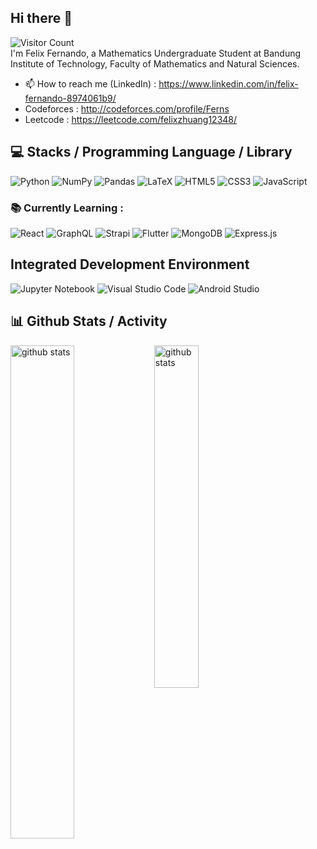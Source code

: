 ## Hi there 👋
![Visitor Count](https://komarev.com/ghpvc/?username=FelixFern) <br>
I'm Felix Fernando, a Mathematics Undergraduate Student at Bandung Institute of Technology, Faculty of Mathematics and Natural Sciences.
- 📫 How to reach me (LinkedIn) : https://www.linkedin.com/in/felix-fernando-8974061b9/
- Codeforces : http://codeforces.com/profile/Ferns
- Leetcode : https://leetcode.com/felixzhuang12348/
 
## 💻 Stacks / Programming Language / Library 
![Python](https://img.shields.io/badge/python-3670A0?style=for-the-badge&logo=python&logoColor=ffdd54) ![NumPy](https://img.shields.io/badge/numpy-%23013243.svg?style=for-the-badge&logo=numpy&logoColor=white) ![Pandas](https://img.shields.io/badge/pandas-%23150458.svg?style=for-the-badge&logo=pandas&logoColor=white) ![LaTeX](https://img.shields.io/badge/latex-%23008080.svg?style=for-the-badge&logo=latex&logoColor=white)  ![HTML5](https://img.shields.io/badge/html5-%23E34F26.svg?style=for-the-badge&logo=html5&logoColor=white) ![CSS3](https://img.shields.io/badge/css3-%231572B6.svg?style=for-the-badge&logo=css3&logoColor=white) ![JavaScript](https://img.shields.io/badge/javascript-%23323330.svg?style=for-the-badge&logo=javascript&logoColor=%23F7DF1E) 
### 📚 Currently Learning : 

![React](https://img.shields.io/badge/react-%2320232a.svg?style=for-the-badge&logo=react&logoColor=%2361DAFB) ![GraphQL](https://img.shields.io/badge/-GraphQL-E10098?style=for-the-badge&logo=graphql&logoColor=white) ![Strapi](https://img.shields.io/badge/strapi-%232E7EEA.svg?style=for-the-badge&logo=strapi&logoColor=white) ![Flutter](https://img.shields.io/badge/Flutter-%2302569B.svg?style=for-the-badge&logo=Flutter&logoColor=white) ![MongoDB](https://img.shields.io/badge/MongoDB-%234ea94b.svg?style=for-the-badge&logo=mongodb&logoColor=white) ![Express.js](https://img.shields.io/badge/express.js-%23404d59.svg?style=for-the-badge&logo=express&logoColor=%2361DAFB)


## Integrated Development Environment 
![Jupyter Notebook](https://img.shields.io/badge/jupyter-%23FA0F00.svg?style=for-the-badge&logo=jupyter&logoColor=white) ![Visual Studio Code](https://img.shields.io/badge/Visual%20Studio%20Code-0078d7.svg?style=for-the-badge&logo=visual-studio-code&logoColor=white) ![Android Studio](https://img.shields.io/badge/Android%20Studio-3DDC84.svg?style=for-the-badge&logo=android-studio&logoColor=white)

## 📊 Github Stats / Activity
<img src="https://github-readme-stats.vercel.app/api?username=FelixFern&show_icons=true" alt="github stats" width="45%" align="left"/>
<img src="https://github-readme-stats.vercel.app/api/top-langs/?username=FelixFern&layout=compact" alt="github stats" width="37.5%" align="left"/> 

